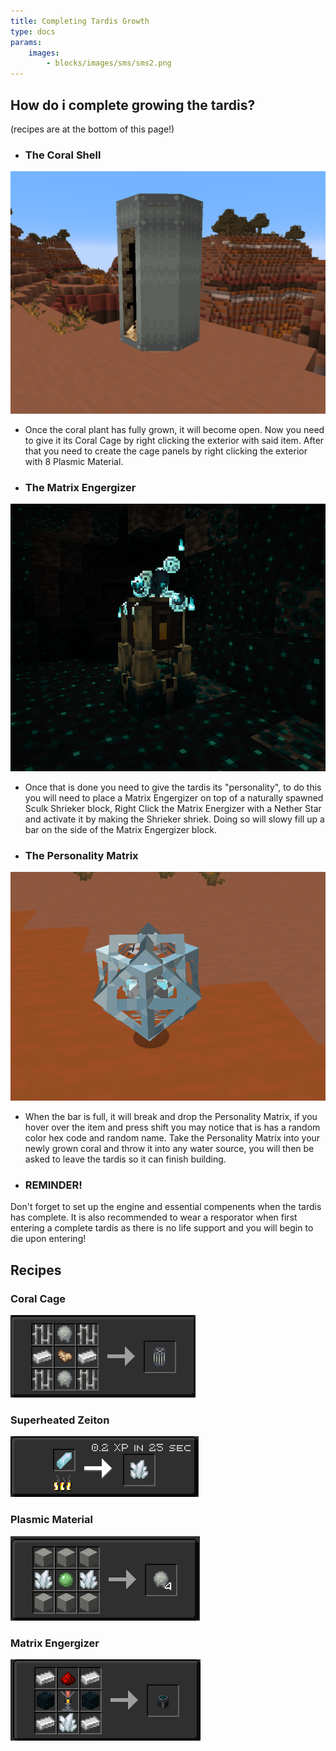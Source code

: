 ```yaml
---
title: Completing Tardis Growth
type: docs
params:
    images:
        - blocks/images/sms/sms2.png
---
```




## How do i complete growing the tardis?

(recipes are at the bottom of this page!)

- ### The Coral Shell
 ![Image](images/coral_setup/shell.png)

- Once the coral plant has fully grown, it will become open. Now you need to give it its Coral Cage by right clicking the exterior with said item. After that you need to create the cage panels by right clicking the exterior with 8 Plasmic Material. 

- ### The Matrix Engergizer
![Image](images/coral_setup/matrix.png)
- Once that is done you need to give the tardis its "personality", to do this you will need to place a Matrix Engergizer on top of a naturally spawned Sculk Shrieker block, Right Click the Matrix Energizer with a Nether Star and activate it by making the Shrieker shriek. Doing so will slowy fill up a bar on the side of the Matrix Engergizer block.

- ### The Personality Matrix
![Image](images/coral_setup/personality.png)
- When the bar is full, it will break and drop the Personality Matrix, if you hover over the item and press shift you may notice that is has a random color hex code and random name. Take the Personality Matrix into your newly grown coral and throw it into any water source, you will then be asked to leave the tardis so it can finish building.


- ### REMINDER!

Don't forget to set up the engine and essential compenents when the tardis has complete. It is also recommended to wear a resporator when first entering a complete tardis as there is no life support and you will begin to die upon entering!

## Recipes

### Coral Cage

![Image](images/coral_setup/cage_recipe.png)

### Superheated Zeiton

![Image](images/coral_setup/superheatedzeiton_recipe.png)

### Plasmic Material

![Image](images/coral_setup/plasmic_recipe.png)

### Matrix Engergizer

![Image](images/coral_setup/matrix_recipe.png)